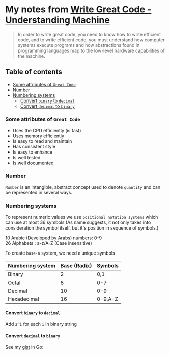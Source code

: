 My notes from [Write Great Code - Understanding Machine](https://www.amazon.com/Write-Great-Code-Understanding-Machine/dp/1593270038)
===

>In order to write great code, you need to know how to write efficient code,
>and to write efficient code, you must understand how computer systems
>execute programs and how abstractions found in programming languages
>map to the low-level hardware capabilities of the machine.

Table of contents
---
<!-- TOC -->

- [Some attributes of `Great Code`](#some-attributes-of-great-code)
- [Number](#number)
- [Numbering systems](#numbering-systems)
    - [Convert `binary` to `decimal`](#convert-binary-to-decimal)
    - [Convert `decimal` to `binary`](#convert-decimal-to-binary)

<!-- /TOC -->

### Some attributes of `Great Code`
 * Uses the CPU efficiently (is fast)
 * Uses memory efficiently
 * Is easy to read and maintain
 * Has consistent style
 * Is easy to enhance
 * Is well tested
 * Is well documented

### Number
`Number` is an intangible, abstract concept used to denote `quantity` and can be represented in several ways.

### Numbering systems
To represent numeric values we use `positional notation systems` which can use at most 36 symbols (As name suggests, it not only takes into consideration the symbol itself, but it's position in sequence of symbols.)

10 Arabic (Developed by Arabs) numbers: 0-9 </br>
26 Alphabets : a-z/A-Z (Case insensitive) </br>

To create `base-n` system, we need `n` unique symbols

| Numbering system | Base (Radix) | Symbols |
|---|---|---|
|Binary|2|0,1|
|Octal|8|0-7|
|Decimal|10|0-9|
|Hexadecimal|16|0-9,A-Z|

#### Convert `binary` to `decimal`
Add `2^i` for each `i` in binary string

#### Convert `decimal` to `binary`
See my [gist](https://gist.github.com/pradippatil/e9c345d7f8b7a9d10a5bbb09cca18488) in Go: 





